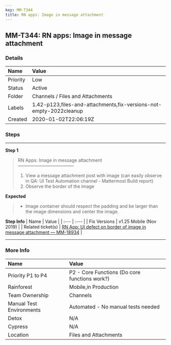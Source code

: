 ```yaml
---
key: MM-T344
title: RN apps: Image in message attachment
---
```


## MM-T344: RN apps: Image in message attachment

### Details

| Name     | Value                                                              |
| :------- | :----------------------------------------------------------------- |
| Priority | Low                                                                |
| Status   | Active                                                             |
| Folder   | Channels / Files and Attachments                                   |
| Labels   | 1.42-p123,files-and-attachments,fix-versions-not-empty-2022cleanup |
| Created  | 2020-01-02T22:06:19Z                                               |

### Steps

<hr/>

**Step 1**

> <article>RN Apps: Image in message attachment<br>–––––––––––––––––––––––––<ol><li>View a message attachment post with image (can easily observe in QA: UI Test Automation channel - Mattermost Build report)</li><li>Observe the border of the image</li></ol></article>

**Expected**

> <article><ul><li>Image container should respect the padding and be larger than the image dimensions and center the image.</li></ul></article>

**Step Info**
| Name | Value |
| :--- | :--- |
| Fix Versions | v1.25 Mobile (Nov 2019) |
| Related ticket(s) | <a href="https://mattermost.atlassian.net/browse/MM-18934">RN App: UI defect on border of image in message attachment — MM-18934</a> |

<hr/>

### More Info

| Name                     | Value                                         |
| :----------------------- | :-------------------------------------------- |
| Priority P1 to P4        | P2 - Core Functions (Do core functions work?) |
| Rainforest               | Mobile,in Production                          |
| Team Ownership           | Channels                                      |
| Manual Test Environments | Automated - No manual tests needed            |
| Detox                    | N/A                                           |
| Cypress                  | N/A                                           |
| Location                 | Files and Attachments                         |
